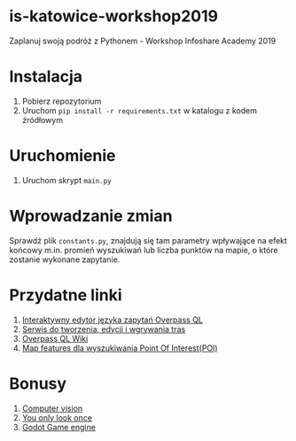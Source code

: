 # is-katowice-workshop2019
Zaplanuj swoją podróż z Pythonem - Workshop Infoshare Academy 2019
# Instalacja
1. Pobierz repozytorium
2. Uruchom `pip install -r requirements.txt` w katalogu z kodem źródłowym
# Uruchomienie
1. Uruchom skrypt `main.py`
# Wprowadzanie zmian
Sprawdź plik `constants.py`, znajdują się tam parametry wpływające na efekt końcowy m.in. promień wyszukiwań lub liczba punktów na mapie, o które zostanie wykonane zapytanie.
# Przydatne linki
1. [Interaktywny edytor języka zapytań Overpass QL](https://overpass-turbo.eu/)
2. [Serwis do tworzenia, edycji i wgrywania tras](https://maps.openrouteservice.org)
3. [Overpass QL Wiki](https://wiki.openstreetmap.org/wiki/Overpass_API/Overpass_QL)
4. [Map features dla wyszukiwania Point Of Interest(POI)](https://wiki.openstreetmap.org/wiki/Map_Features)
# Bonusy
1. [Computer vision](https://docs.opencv.org/3.0-alpha/doc/py_tutorials/py_tutorials.html)
2. [You only look once](https://towardsdatascience.com/you-only-look-once-yolo-implementing-yolo-in-less-than-30-lines-of-python-code-97fb9835bfd2)
3. [Godot Game engine](https://godotengine.org/)
